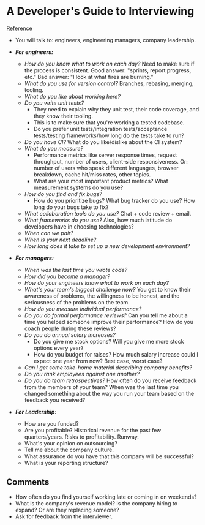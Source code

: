 # A Developer's Guide to Interviewing
[Reference](https://medium.freecodecamp.org/how-to-interview-as-a-developer-candidate-b666734f12dd)

- You will talk to: engineers, engineering managers, company leadership.

- ***For engineers:***
  - *How do you know what to work on each day?* Need to make sure if the process is consistent. Good answer: "sprints, report progress, etc." Bad answer: "I look at what fires are burning."
  - *What do you use for version control?* Branches, rebasing, merging, tooling.
  - *What do you like about working here?*
  - *Do you write unit tests?*
    - They need to explain why they unit test, their code coverage, and they know their tooling.
    - This is to make sure that you're working a tested codebase.
    - Do you prefer unit tests/integration tests/acceptance tests/testing frameworks/how long do the tests take to run?
  - *Do you have CI?* What do you like/dislike about the CI system?
  - *What do you measure?*
    - Performance metrics like server response times, request throughput, number of users, client-side responsiveness. Or: number of users who speak different languages, browser breakdown, cache hit/miss rates, other topics.
    - What are your most important product metrics? What measurement systems do you use?
  - *How do you find and fix bugs?*
    - How do you prioritize bugs? What bug tracker do you use? How long do your bugs take to fix?
  - *What collaboration tools do you use?* Chat + code review + email.
  - *What frameworks do you use?* Also, how much latitude do developers have in choosing technologies?
  - *When can we pair?*
  - *When is your next deadline?*
  - *How long does it take to set up a new development environment?*

- ***For managers:***
  - *When was the last time you wrote code?*
  - *How did you become a manager?*
  - *How do your engineers know what to work on each day?*
  - *What's your team's biggest challenge now?* You get to know their awareness of problems, the willingness to be honest, and the seriousness of the problems on the team.
  - *How do you measure individual performance?*
  - *Do you do formal performance reviews?* Can you tell me about a time you helped someone improve their performance? How do you coach people during these reviews?
  - *Do you do annual salary increases?*
    - Do you give me stock options? Will you give me more stock options every year?
    - How do you budget for raises? How much salary increase could I expect one year from now? Best case, worst case?
  - *Can I get some take-home material describing company benefits?*
  - *Do you rank employees against one another?*
  - *Do you do team retrospectives?* How often do you receive feedback from the members of your team? When was the last time you changed something about the way you run your team based on the feedback you received?

- ***For Leadership:***
  - How are you funded?
  - Are you profitable? Historical revenue for the past few quarters/years. Risks to profitability. Runway.
  - What's your opinion on outsourcing?
  - Tell me about the company culture.
  - What assurance do you have that this company will be successful?
  - What is your reporting structure?

## Comments

- How often do you find yourself working late or coming in on weekends?
- What is the company's revenue model? Is the company hiring to expand? Or are they replacing someone?
- Ask for feedback from the interviewer.
